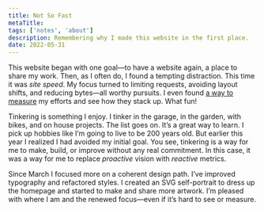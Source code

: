 ```yaml
---
title: Not So Fast
metaTitle: 
tags: ['notes', 'about']
description: Remembering why I made this website in the first place. 
date: 2022-05-31
---
```

This website began with one goal—to have a website again, a place to share my work. Then, as I often do, I found a tempting distraction. This time it was _site speed_. My focus turned to limiting requests, avoiding layout shifts, and reducing bytes—all worthy pursuits. I even found [a way to measure](https://www.11ty.dev/speedlify/#site-953e66da) my efforts and see how they stack up. What fun!

Tinkering is something I enjoy. I tinker in the garage, in the garden, with bikes, and on house projects. The list goes on. It’s a great way to learn. I pick up hobbies like I’m going to live to be 200 years old. But earlier this year I realized I had avoided my initial goal. You see, tinkering is a way for me to make, build, or improve without any real commitment. In this case, it was a way for me to replace _proactive_ vision with _reactive_ metrics.

Since March I focused more on a coherent design path. I’ve improved typography and refactored styles. I created an SVG self-portrait to dress up the homepage and started to make and share more artwork. I’m pleased with where I am and the renewed focus—even if it’s hard to see or measure. 